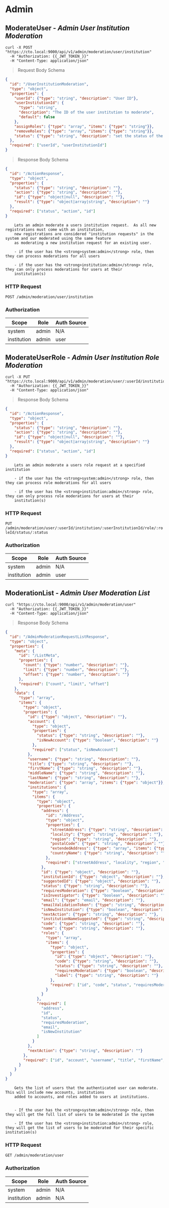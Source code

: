 
# Admin


## ModerateUser - <em>Admin User Institution Moderation</em>


```shell
curl -X POST "https://cto.local:9000/api/v1/admin/moderation/user/institution"  
  -H "Authorization: {{_JWT_TOKEN_}}"  
  -H "Content-Type: application/json"
```

> Request Body Schema

```json
{
  "id": "/UserInstitutionModeration",
  "type": "object",
  "properties": {
    "userId": {"type": "string", "description": "User ID"},
    "userInstitutionId": {
      "type": "string",
      "description": "The ID of the user institution to moderate",
      "default": false
    },
    "assignRoles": {"type": "array", "items": {"type": "string"}},
    "removeRoles": {"type": "array", "items": {"type": "string"}},
    "status": {"type": "string", "description": "set the status of the user institution"}
  },
  "required": ["userId", "userInstitutionId"]
}
```


> Response Body Schema

```json
{
  "id": "/ActionResponse",
  "type": "object",
  "properties": {
    "status": {"type": "string", "description": ""},
    "action": {"type": "string", "description": ""},
    "id": {"type": "object|null", "description": ""},
    "result": {"type": "object|array|string", "description": ""}
  },
  "required": ["status", "action", "id"]
}
```



        Lets an admin moderate a users institution request.  As all new registrations must come with an institution,
        new registrations are considered "institution requests" in the system and our moderated using the same feature
        as moderating a new institution request for an existing user.
        
        - if the user has the <strong>system:admin</strong> role, then they can process moderations for all users
        
        - if the user has the <strong>institution:admin</strong> role, they can only process moderations for users at their
        institution(s)
        
        

### HTTP Request

`POST /admin/moderation/user/institution`



### Authorization
 
    
 Scope      | Role       | Auth Source
------------|------------|-------------
system | admin | N/A
institution | admin | user

## ModerateUserRole - <em>Admin User Institution Role Moderation</em>


```shell
curl -X PUT "https://cto.local:9000/api/v1/admin/moderation/user/:userId/institution/:userInstitutionId/role/:roleId/status/:status"  
  -H "Authorization: {{_JWT_TOKEN_}}"  
  -H "Content-Type: application/json"
```

> Response Body Schema

```json
{
  "id": "/ActionResponse",
  "type": "object",
  "properties": {
    "status": {"type": "string", "description": ""},
    "action": {"type": "string", "description": ""},
    "id": {"type": "object|null", "description": ""},
    "result": {"type": "object|array|string", "description": ""}
  },
  "required": ["status", "action", "id"]
}
```



        
        Lets an admin moderate a users role request at a specified institution
        
        - if the user has the <strong>system:admin</strong> role, then they can process role moderations for all users
        
        - if the user has the <strong>institution:admin</strong> role, they can only process role moderations for users at their
        institution(s)
        
        

### HTTP Request

`PUT /admin/moderation/user/:userId/institution/:userInstitutionId/role/:roleId/status/:status`



### Authorization
 
    
 Scope      | Role       | Auth Source
------------|------------|-------------
system | admin | N/A
institution | admin | user

## ModerationList - <em>Admin User Moderation List</em>


```shell
curl "https://cto.local:9000/api/v1/admin/moderation/user"  
  -H "Authorization: {{_JWT_TOKEN_}}"  
  -H "Content-Type: application/json"
```

> Response Body Schema

```json
{
  "id": "/AdminModerationRequestListResponse",
  "type": "object",
  "properties": {
    "meta": {
      "id": "/ListMeta",
      "properties": {
        "count": {"type": "number", "description": ""},
        "limit": {"type": "number", "description": ""},
        "offset": {"type": "number", "description": ""}
      },
      "required": ["count", "limit", "offset"]
    },
    "data": {
      "type": "array",
      "items": {
        "type": "object",
        "properties": {
          "id": {"type": "object", "description": ""},
          "account": {
            "type": "object",
            "properties": {
              "status": {"type": "string", "description": ""},
              "isNewAccount": {"type": "boolean", "description": ""}
            },
            "required": ["status", "isNewAccount"]
          },
          "username": {"type": "string", "description": ""},
          "title": {"type": "string", "description": ""},
          "firstName": {"type": "string", "description": ""},
          "middleName": {"type": "string", "description": ""},
          "lastName": {"type": "string", "description": ""},
          "moderation": {"type": "array", "items": {"type": "object"}},
          "institutions": {
            "type": "array",
            "items": {
              "type": "object",
              "properties": {
                "address": {
                  "id": "/Address",
                  "type": "object",
                  "properties": {
                    "streetAddress": {"type": "string", "description": ""},
                    "locality": {"type": "string", "description": ""},
                    "region": {"type": "string", "description": ""},
                    "postalCode": {"type": "string", "description": ""},
                    "extendedAddress": {"type": "array", "items": {"type": "string"}},
                    "countryName": {"type": "string", "description": ""}
                  },
                  "required": ["streetAddress", "locality", "region", "postalCode"]
                },
                "id": {"type": "object", "description": ""},
                "institutionId": {"type": "object", "description": ""},
                "suggestedId": {"type": "object", "description": ""},
                "status": {"type": "string", "description": ""},
                "requiresModeration": {"type": "boolean", "description": ""},
                "isInvestigator": {"type": "boolean", "description": ""},
                "email": {"type": "email", "description": ""},
                "emailValidationToken": {"type": "string", "description": ""},
                "isNewInstitution": {"type": "boolean", "description": ""},
                "nextAction": {"type": "string", "description": ""},
                "institutionNameSuggested": {"type": "string", "description": ""},
                "code": {"type": "string", "description": ""},
                "name": {"type": "string", "description": ""},
                "roles": {
                  "type": "array",
                  "items": {
                    "type": "object",
                    "properties": {
                      "id": {"type": "object", "description": ""},
                      "code": {"type": "string", "description": ""},
                      "status": {"type": "string", "description": ""},
                      "requiresModeration": {"type": "boolean", "description": ""},
                      "label": {"type": "string", "description": ""}
                    },
                    "required": ["id", "code", "status", "requiresModeration", "label"]
                  }
                }
              },
              "required": [
                "address",
                "id",
                "status",
                "requiresModeration",
                "email",
                "isNewInstitution"
              ]
            }
          },
          "nextAction": {"type": "string", "description": ""}
        },
        "required": ["id", "account", "username", "title", "firstName", "lastName", "nextAction"]
      }
    }
  }
}
```



        
        Gets the list of users that the authenticated user can moderate.  This will include new accounts, institutions
        added to accounts, and roles added to users at institutions.
        
        
        - If the user has the <strong>system:admin</strong> role, then they will get the full list of users to be moderated in the system  
        
        - If the user has the <strong>institution:admin</strong> role, they will get the list of users to be moderated for their specific institution(s)
        
        

### HTTP Request

`GET /admin/moderation/user`



### Authorization
 
    
 Scope      | Role       | Auth Source
------------|------------|-------------
system | admin | N/A
institution | admin | N/A